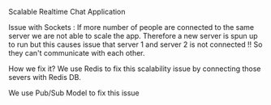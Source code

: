 Scalable Realtime Chat Application

Issue with Sockets : 
	If more number of people are connected to the same server we are not able to scale the app.
	Therefore a new server is spun up to run but this causes issue that server 1 and server 2 is not connected !! 
	So they can't communicate with each other.
		
How we fix it?
	We use Redis to fix this scalability issue by connecting those severs with Redis DB.
	

We use Pub/Sub Model to fix this issue
		
